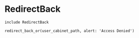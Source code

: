# RedirectBack

```
include RedirectBack

redirect_back_or(user_cabinet_path, alert: 'Access Denied')
```
